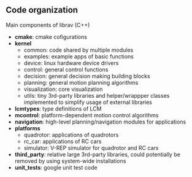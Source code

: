 ## Code organization

Main components of librav (C++)

* **cmake**: cmake cofigurations
* **kernel**
    * common: code shared by multiple modules
    * examples: example apps of basic functions
    * device: linux hardware device drivers
    * control: general control functions
    * decision: general decision making building blocks
    * planning: general motion planning algorithms
    * visualization: core visualization
    * utils: tiny 3rd-party libraries and helper/wrappper classes implemented to simplify usage of external libraries
* **lcmtypes**: type definitions of LCM
* **mcontrol**: platform-dependent motion control algorithms
* **navigation**: high-level planning/navigation modules for applications
* **platforms**
    * quadrotor: applications of quadrotors
    * rc_car: applications of RC cars
    * simulator: V-REP simulator for quadrotor and RC cars
* **third_party**: relative large 3rd-party libraries, could potentially be removed by using system-wide installations
* **unit_tests**: google unit test code
